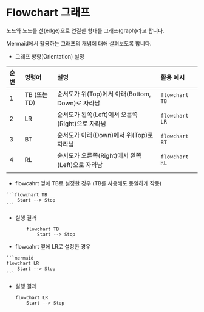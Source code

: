 # Flowchart 그래프 
노드와 노드를 선(edge)으로 연결한 형태를 그래프(graph)라고 합니다.

Mermaid에서 활용하는 그래프의 개념에 대해 살펴보도록 합니다.

- 그래프 방향(Orientation) 설정

|순번|명령어|설명|활용 예시|
|:---|:---|:---|:---|
|1|TB (또는 TD)|순서도가 위(Top)에서 아래(Bottom, Down)로 자라남|`flowchart TB`|
|2|LR|순서도가 왼쪽(Left)에서 오른쪽(Right)으로 자라남|`flowchart LR`|
|3|BT|순서도가 아래(Down)에서 위(Top)로 자라남|`flowchart BT`|
|4|RL|순서도가 오른쪽(Right)에서 왼쪽(Left)으로 자라남|`flowchart RL`|
|||||

- flowcahrt 옆에 TB로 설정한 경우 (TB를 사용해도 동일하게 작동)
````
```flowchart TB
    Start --> Stop
```
````

- 실행 결과    
    ```{mermaid}
        flowchart TB
            Start --> Stop
    ```

- flowcahrt 옆에 LR로 설정한 경우
````
```mermaid
flowchart LR
    Start --> Stop
```
````

- 실행 결과    
    ```{mermaid}
    flowchart LR
        Start --> Stop
    ```
